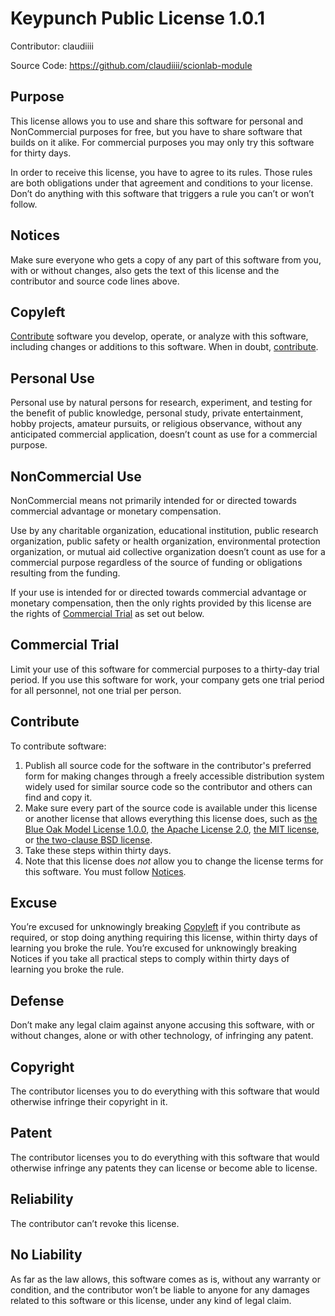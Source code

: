 # Keypunch Public License 1.0.1

Contributor: claudiiii

Source Code: https://github.com/claudiiii/scionlab-module

## Purpose

This license allows you to use and share this software for personal and NonCommercial purposes for free, but you have to share software that builds on it alike. For commercial purposes you may only try this software for thirty days.

In order to receive this license, you have to agree to its rules. Those rules are both obligations under that agreement and conditions to your license. Don’t do anything with this software that triggers a rule you can’t or won’t follow.

## Notices

Make sure everyone who gets a copy of any part of this software from you, with or without changes, also gets the text of this license and the contributor and source code lines above.

## Copyleft

[Contribute](#contribute) software you develop, operate, or analyze with this software, including changes or additions to this software. When in doubt, [contribute](#contribute).

## Personal Use

Personal use by natural persons for research, experiment, and testing for the benefit of public knowledge, personal study, private entertainment, hobby projects, amateur pursuits, or religious observance, without any anticipated commercial application, doesn’t count as use for a commercial purpose.

## NonCommercial Use

NonCommercial means not primarily intended for or directed towards commercial advantage or monetary compensation. 

Use by any charitable organization, educational institution, public research organization, public safety or health organization, environmental protection organization, or mutual aid collective organization doesn’t count as use for a commercial purpose regardless of the source of funding or obligations resulting from the funding.

If your use is intended for or directed towards commercial advantage or monetary compensation, then the only rights provided by this license are the rights of [Commercial Trial](#commercialtrial) as set out below.

## Commercial Trial

Limit your use of this software for commercial purposes to a thirty-day trial period. If you use this software for work, your company gets one trial period for all personnel, not one trial per person.

## Contribute

To contribute software:

1. Publish all source code for the software in the contributor's preferred form for making changes through a freely accessible distribution system widely used for similar source code so the contributor and others can find and copy it.
2. Make sure every part of the source code is available under this license or another license that allows everything this license does, such as  [the Blue Oak Model License 1.0.0](https://blueoakcouncil.org/license/1.0.0), [the Apache License 2.0](https://www.apache.org/licenses/LICENSE-2.0.html), [the MIT license](https://spdx.org/licenses/MIT.html), or [the two-clause BSD license](https://spdx.org/licenses/BSD-2-Clause.html).
3. Take these steps within thirty days.
4. Note that this license does _not_ allow you to change the license terms for this software. You must follow [Notices](#notices).

## Excuse

You’re excused for unknowingly breaking [Copyleft](#copyleft) if you contribute as required, or stop doing anything requiring this license, within thirty days of learning you broke the rule. You’re excused for unknowingly breaking Notices if you take all practical steps to comply within thirty days of learning you broke the rule.

## Defense

Don’t make any legal claim against anyone accusing this software, with or without changes, alone or with other technology, of infringing any patent.

## Copyright

The contributor licenses you to do everything with this software that would otherwise infringe their copyright in it.

## Patent

The contributor licenses you to do everything with this software that would otherwise infringe any patents they can license or become able to license.

## Reliability

The contributor can’t revoke this license.

## No Liability

As far as the law allows, this software comes as is, without any warranty or condition, and the contributor won’t be liable to anyone for any damages related to this software or this license, under any kind of legal claim.
